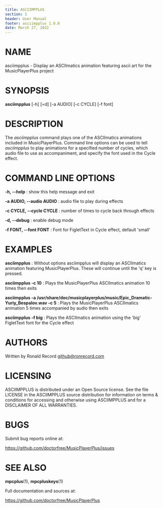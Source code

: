 ```yaml
---
title: ASCIIMPPLUS
section: 1
header: User Manual
footer: asciimpplus 1.0.0
date: March 27, 2022
---
```

# NAME
asciimpplus - Display an ASCIImatics animation featuring ascii art for the MusicPlayerPlus project

# SYNOPSIS
**asciimpplus** [-h] [=d] [-a AUDIO] [-c CYCLE] [-f font]

# DESCRIPTION
The *asciimpplus* command plays one of the ASCIImatics animations included in
MusicPlayerPlus. Command line options can be used to tell *asciimpplus* to play
animations for a specified number of cycles, which audio file to use as
accompaniment, and specify the font used in the Cycle effect.

# COMMAND LINE OPTIONS
**-h, --help**
: show this help message and exit

**-a AUDIO, --audio AUDIO**
: audio file to play during effects

**-c CYCLE, --cycle CYCLE**
: number of times to cycle back through effects

**-d, --debug**
: enable debug mode

**-f FONT, --font FONT**
: Font for FigletText in Cycle effect, default 'small'

# EXAMPLES
**asciimpplus**
: Without options asciimpplus will display an ASCIImatics animation featuring MusicPlayerPlus. These will continue until the 'q' key is pressed.

**asciimpplus -c 10**
: Plays the MusicPlayerPlus ASCIImatics animation 10 times then exits 

**asciimpplus -a /usr/share/doc/musicplayerplus/music/Epic_Dramatic-Yuriy_Bespalov.wav -c 5**
: Plays the MusicPlayerPlus ASCIImatics animation 5 times accompanied by audio then exits 

**asciimpplus -f big**
: Plays the ASCIImatics animation using the 'big' FigletText font for the Cycle effect

# AUTHORS
Written by Ronald Record github@ronrecord.com

# LICENSING
ASCIIMPPLUS is distributed under an Open Source license.
See the file LICENSE in the ASCIIMPPLUS source distribution
for information on terms &amp; conditions for accessing and
otherwise using ASCIIMPPLUS and for a DISCLAIMER OF ALL WARRANTIES.

# BUGS
Submit bug reports online at:

https://github.com/doctorfree/MusicPlayerPlus/issues

# SEE ALSO
**mpcplus**(1), **mpcpluskeys**(1)

Full documentation and sources at:

https://github.com/doctorfree/MusicPlayerPlus

